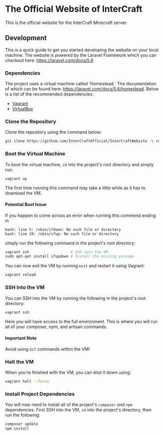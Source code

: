 # The Official Website of InterCraft

This is the official website for the InterCraft Minecraft server.

## Development

This is a quick guide to get you started developing the website on your local machine. The website is powered by the Laravel Framework which you can checkout here: https://laravel.com/docs/5.6

### Dependencies

The project uses a virtual machine called 'Homestead.` The documentation of which can be found here: https://laravel.com/docs/5.6/homestead. Below is a list of the recommended dependencies:

- [Vagrant](https://vagrantup.com)
- [VirtualBox](https://virtualbox.org)

### Clone the Repository

Clone the repository using the command below:

```sh
git clone https://github.com/InterCraftOfficial/InterCraftWebsite -b rewrite
```

### Boot the Virtual Machine

To boot the virtual machine, `cd` into the project's root directory and simply run:

```sh
vagrant up
```

The first time running this command may take a little while as it has to download the VM.

#### Potential Boot Issue

If you happen to come across an error when running this commend ending in

```
bash: line 5: /sbin/ifdown: No such file or directory
bash: line 19: /sbin/ifup: No such file or directory
```

simply run the following command in the project's root directory:

```sh
vagrant ssh                   # SSH into the VM
sudo apt-get install ifupdown # Install the missing package
```

You can now exit the VM by running `exit` and restart it using Vagrant:

```sh
vagrant reload
```

### SSH Into the VM

You can SSH into the VM by running the following in the project's root directory:

```sh
vagrant ssh
```

Here you will have access to the full environment. This is where you will run all of your composer, npm, and artisan commands.

#### Important Note

Avoid using `Git` commands within the VM!

### Halt the VM

When you're finished with the VM, you can shut it down using:

```sh
vagrant halt --force
```

### Install Project Dependencies

You will now need to install all of the project's `composer` ond `npm` dependencies. First SSH into the VM, `cd` into the project's directory, then run the following:

```sh
composer update
npm install
```
